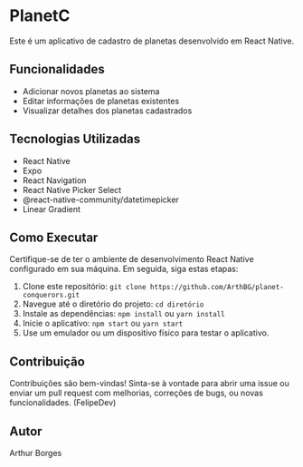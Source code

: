 # PlanetC

Este é um aplicativo de cadastro de planetas desenvolvido em React Native.

## Funcionalidades

- Adicionar novos planetas ao sistema
- Editar informações de planetas existentes
- Visualizar detalhes dos planetas cadastrados

## Tecnologias Utilizadas

- React Native
- Expo
- React Navigation
- React Native Picker Select
- @react-native-community/datetimepicker
- Linear Gradient

## Como Executar

Certifique-se de ter o ambiente de desenvolvimento React Native configurado em sua máquina. Em seguida, siga estas etapas:

1. Clone este repositório: `git clone https://github.com/ArthBG/planet-conquerors.git`
2. Navegue até o diretório do projeto: `cd diretório`
3. Instale as dependências: `npm install` ou `yarn install`
4. Inicie o aplicativo: `npm start` ou `yarn start`
5. Use um emulador ou um dispositivo físico para testar o aplicativo.

## Contribuição

Contribuições são bem-vindas! Sinta-se à vontade para abrir uma issue ou enviar um pull request com melhorias, correções de bugs, ou novas funcionalidades.
(FelipeDev)

## Autor

Arthur Borges
